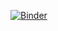 [![Binder](https://mybinder.org/badge_logo.svg)](https://mybinder.org/v2/gh/matchre/snt/tree/master/donn%C3%A9es%20structur%C3%A9es)
